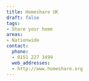 ```yaml
---
title: Homeshare UK
draft: false
tags:
- Share your home
areas:
- Nationwide
contact:
  phone:
  - 0151 227 3499
  web_addresses:
  - http://www.homeshare.org
---
```


